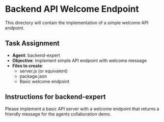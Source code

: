 # Backend API Welcome Endpoint

This directory will contain the implementation of a simple welcome API endpoint.

## Task Assignment
- **Agent**: backend-expert
- **Objective**: Implement simple API endpoint with welcome message
- **Files to create**: 
  - server.js (or equivalent)
  - package.json
  - Basic welcome endpoint

## Instructions for backend-expert
Please implement a basic API server with a welcome endpoint that returns a friendly message for the agents collaboration demo.
